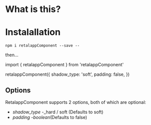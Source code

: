 # What is this?

# Instalallation

`npm i retalappComponent --save --`

then...

import { retalappComponent } from 'retalappComponent'

retalappComponent({
    shadow_type: 'soft',
    padding: false,
})

## Options 

 RetalappComponent supports 2 options, both of which are optional:

 * *shadow_type* -_hard / soft (Defaults to soft)
 * *padding* -_boolean_(Defaults to false)
